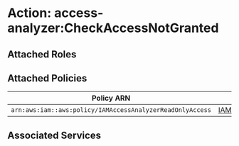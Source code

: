 # Action: access-analyzer:CheckAccessNotGranted

## Attached Roles

## Attached Policies

| Policy ARN | Policy Name |
|------------|-------------|
| `arn:aws:iam::aws:policy/IAMAccessAnalyzerReadOnlyAccess` | [IAMAccessAnalyzerReadOnlyAccess](../policies.md#iamaccessanalyzerreadonlyaccess) |

## Associated Services

